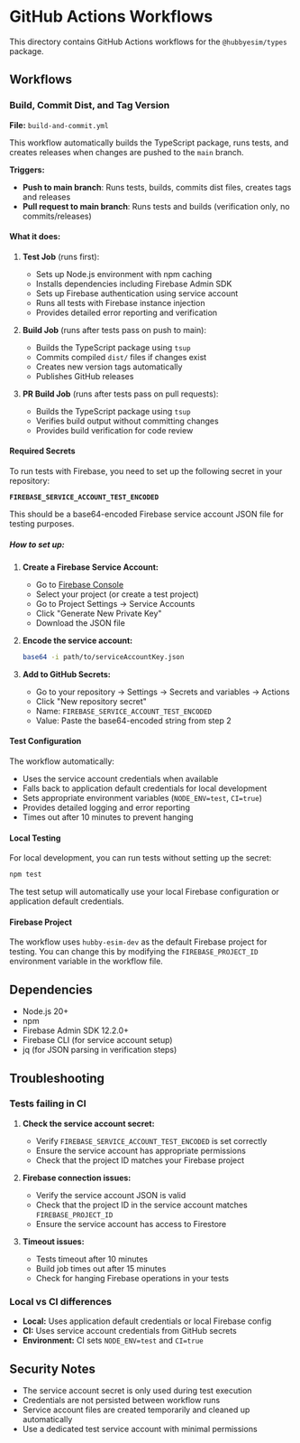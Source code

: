 # GitHub Actions Workflows

This directory contains GitHub Actions workflows for the `@hubbyesim/types` package.

## Workflows

### Build, Commit Dist, and Tag Version

**File:** `build-and-commit.yml`

This workflow automatically builds the TypeScript package, runs tests, and creates releases when changes are pushed to the `main` branch.

**Triggers:**
- **Push to main branch**: Runs tests, builds, commits dist files, creates tags and releases
- **Pull request to main branch**: Runs tests and builds (verification only, no commits/releases)

#### What it does:

1. **Test Job** (runs first):
   - Sets up Node.js environment with npm caching
   - Installs dependencies including Firebase Admin SDK
   - Sets up Firebase authentication using service account
   - Runs all tests with Firebase instance injection
   - Provides detailed error reporting and verification

2. **Build Job** (runs after tests pass on push to main):
   - Builds the TypeScript package using `tsup`
   - Commits compiled `dist/` files if changes exist
   - Creates new version tags automatically
   - Publishes GitHub releases

3. **PR Build Job** (runs after tests pass on pull requests):
   - Builds the TypeScript package using `tsup`
   - Verifies build output without committing changes
   - Provides build verification for code review

#### Required Secrets

To run tests with Firebase, you need to set up the following secret in your repository:

**`FIREBASE_SERVICE_ACCOUNT_TEST_ENCODED`**

This should be a base64-encoded Firebase service account JSON file for testing purposes.

##### How to set up:

1. **Create a Firebase Service Account:**
   - Go to [Firebase Console](https://console.firebase.google.com/)
   - Select your project (or create a test project)
   - Go to Project Settings → Service Accounts
   - Click "Generate New Private Key"
   - Download the JSON file

2. **Encode the service account:**
   ```bash
   base64 -i path/to/serviceAccountKey.json
   ```

3. **Add to GitHub Secrets:**
   - Go to your repository → Settings → Secrets and variables → Actions
   - Click "New repository secret"
   - Name: `FIREBASE_SERVICE_ACCOUNT_TEST_ENCODED`
   - Value: Paste the base64-encoded string from step 2

#### Test Configuration

The workflow automatically:
- Uses the service account credentials when available
- Falls back to application default credentials for local development
- Sets appropriate environment variables (`NODE_ENV=test`, `CI=true`)
- Provides detailed logging and error reporting
- Times out after 10 minutes to prevent hanging

#### Local Testing

For local development, you can run tests without setting up the secret:

```bash
npm test
```

The test setup will automatically use your local Firebase configuration or application default credentials.

#### Firebase Project

The workflow uses `hubby-esim-dev` as the default Firebase project for testing. You can change this by modifying the `FIREBASE_PROJECT_ID` environment variable in the workflow file.

## Dependencies

- Node.js 20+
- npm
- Firebase Admin SDK 12.2.0+
- Firebase CLI (for service account setup)
- jq (for JSON parsing in verification steps)

## Troubleshooting

### Tests failing in CI

1. **Check the service account secret:**
   - Verify `FIREBASE_SERVICE_ACCOUNT_TEST_ENCODED` is set correctly
   - Ensure the service account has appropriate permissions
   - Check that the project ID matches your Firebase project

2. **Firebase connection issues:**
   - Verify the service account JSON is valid
   - Check that the project ID in the service account matches `FIREBASE_PROJECT_ID`
   - Ensure the service account has access to Firestore

3. **Timeout issues:**
   - Tests timeout after 10 minutes
   - Build job times out after 15 minutes
   - Check for hanging Firebase operations in your tests

### Local vs CI differences

- **Local:** Uses application default credentials or local Firebase config
- **CI:** Uses service account credentials from GitHub secrets
- **Environment:** CI sets `NODE_ENV=test` and `CI=true`

## Security Notes

- The service account secret is only used during test execution
- Credentials are not persisted between workflow runs
- Service account files are created temporarily and cleaned up automatically
- Use a dedicated test service account with minimal permissions
